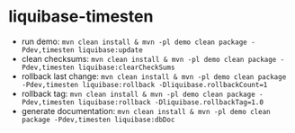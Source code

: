 # liquibase-timesten


* run demo: ```mvn clean install & mvn -pl demo clean package -Pdev,timesten liquibase:update```
* clean checksums: ```mvn clean install & mvn -pl demo clean package -Pdev,timesten liquibase:clearCheckSums```
* rollback last change: ```mvn clean install & mvn -pl demo clean package -Pdev,timesten liquibase:rollback -Dliquibase.rollbackCount=1```
* rollback tag: ```mvn clean install & mvn -pl demo clean package -Pdev,timesten liquibase:rollback -Dliquibase.rollbackTag=1.0```
* generate documentation: ```mvn clean install & mvn -pl demo clean package -Pdev,timesten liquibase:dbDoc```


